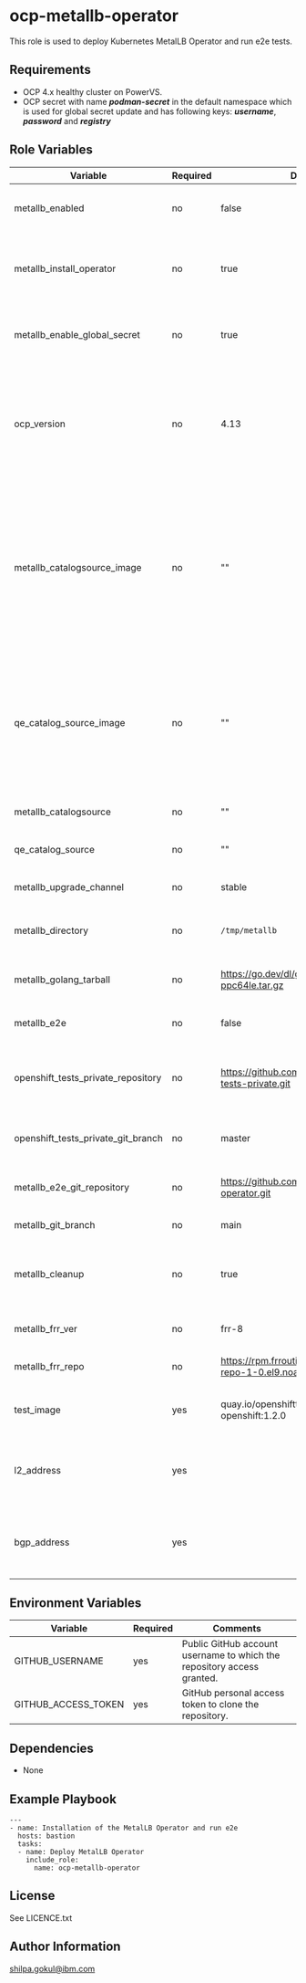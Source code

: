 ocp-metallb-operator
=========

This role is used to deploy Kubernetes MetalLB Operator and run e2e tests.

Requirements
------------

- OCP 4.x healthy cluster on PowerVS.
- OCP secret with name ***podman-secret*** in the default namespace which is used for global secret update and has following keys:
   ***username***, ***password*** and ***registry***

Role Variables
--------------

| Variable                           | Required | Default                                                       | Comments                                                                                                                       |
|------------------------------------|----------|---------------------------------------------------------------|--------------------------------------------------------------------------------------------------------------------------------|
| metallb_enabled                    | no       | false                                                         | Set it to true to run this playbook                                                                                            |
| metallb_install_operator           | no       | true                                                          | Set it to true to install the Kubernetes MetalLB Operator                                                                      |
| metallb_enable_global_secret       | no       | true                                                          | Set it to true when the secret needs to be updated                                                                             |
| ocp_version                        | no       | 4.13                                                          | Set the proper OCP version to fetch the appropriate catalog source for MetalLB operator                                        |
| metallb_catalogsource_image        | no       | ""                                                            | Custom catalog source index image for MetalLB Operator. If not defined, default `redhat-operators` catalog source will be used |
| qe_catalog_source_image            | no       | ""                                                            | Custom catalog source index image for Running Openshift-tests-private testcases for MetalLB Operator.                          |
| metallb_catalogsource              | no       | ""                                                            | Catalog source channel                                                                                                         |
| qe_catalog_source                  | no       | ""                                                            | QE Catalog source channel                                                                                                      |
| metallb_upgrade_channel            | no       | stable                                                        | Operator upgrade channel                                                                                                       |
| metallb_directory                  | no       | `/tmp/metallb`                                                | Working directory for MetalLB Operator                                                                                         |
| metallb_golang_tarball             | no       | https://go.dev/dl/go1.18.6.linux-ppc64le.tar.gz               | HTTPS URL for golang tarball                                                                                                   |
| metallb_e2e                        | no       | false                                                         | Set it to true to run e2e                                                                                                      |
| openshift_tests_private_repository | no       | https://github.com/openshift/openshift-tests-private.git      | Github repository for openshift tests private                                                                                  |
| openshift_tests_private_git_branch | no       | master                                                        | Git branch for the openshift repo                                                                                              |
| metallb_e2e_git_repository         | no       | https://github.com/openshift/metallb-operator.git             | Git repository for e2e tests                                                                                                   |
| metallb_git_branch                 | no       | main                                                          | Git branch for e2e                                                                                                             |
| metallb_cleanup                    | no       | true                                                          | Flag is used to clean MetalLB Operator resources                                                                               |
| metallb_frr_ver                    | no       | frr-8                                                         | Frr version to be installed                                                                                                    |
| metallb_frr_repo                   | no       | https://rpm.frrouting.org/repo/frr-8-repo-1-0.el9.noarch.rpm  | Frr repo to fetch the rpm                                                                                                      |
| test_image                         | yes      | quay.io/openshifttest/hello-openshift:1.2.0                   | Test image to deploy sample pod                                                                                                |
| l2_address                         | yes      |                                                               | 2 IPV4 addresses for creating Layer 2 address pool                                                                             |
| bgp_address                        | yes      |                                                               | 1 IPV4 address for creating BGP address pool                                                                                   |

Environment Variables
---------------------

| Variable             | Required       | Comments                                                                |
|----------------------|----------------|--------------------------------------------                             |
| GITHUB_USERNAME      | yes            | Public GitHub account username to which the repository access granted.  |
| GITHUB_ACCESS_TOKEN  | yes            | GitHub personal access token to clone the repository.                   |

Dependencies
------------

- None

Example Playbook
----------------
```
---
- name: Installation of the MetalLB Operator and run e2e
  hosts: bastion
  tasks:
  - name: Deploy MetalLB Operator
    include_role:
      name: ocp-metallb-operator
```

License
-------

See LICENCE.txt

Author Information
------------------

shilpa.gokul@ibm.com
